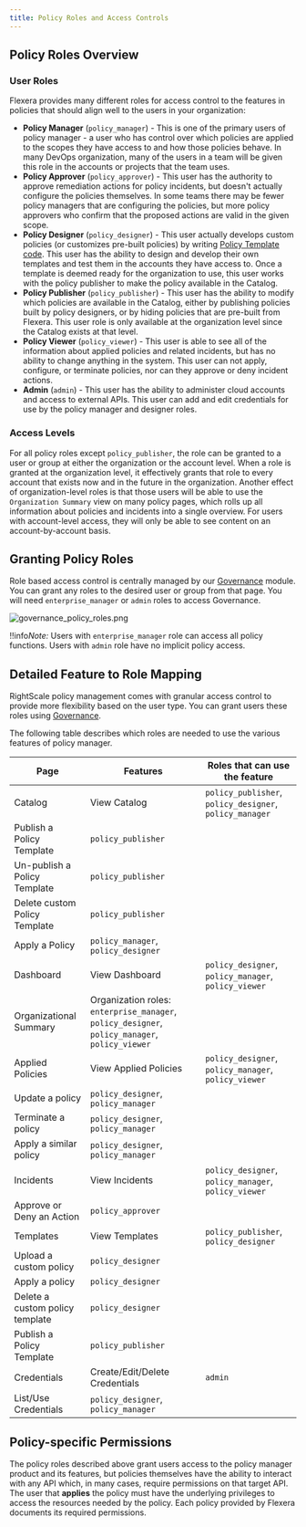 ```yaml
---
title: Policy Roles and Access Controls
---
```


## Policy Roles Overview

### User Roles

Flexera provides many different roles for access control to the features in policies that should align well to the users in your organization:
* **Policy Manager** (`policy_manager`) - This is one of the primary users of policy manager - a user who has control over which policies are applied to the scopes they have access to and how those policies behave. In many DevOps organization, many of the users in a team will be given this role in the accounts or projects that the team uses.
* **Policy Approver** (`policy_approver`) - This user has the authority to approve remediation actions for policy incidents, but doesn't actually configure the policies themselves. In some teams there may be fewer policy managers that are configuring the policies, but more policy approvers who confirm that the proposed actions are valid in the given scope.
* **Policy Designer** (`policy_designer`) - This user actually develops custom policies (or customizes pre-built policies) by writing [Policy Template code](/policies/developers). This user has the ability to design and develop their own templates and test them in the accounts they have access to. Once a template is deemed ready for the organization to use, this user works with the policy publisher to make the policy available in the Catalog.
* **Policy Publisher** (`policy_publisher`) - This user has the ability to modify which policies are available in the Catalog, either by publishing policies built by policy designers, or by hiding policies that are pre-built from Flexera. This user role is only available at the organization level since the Catalog exists at that level.
* **Policy Viewer** (`policy_viewer`) - This user is able to see all of the information about applied policies and related incidents, but has no ability to change anything in the system. This user can not apply, configure, or terminate policies, nor can they approve or deny incident actions.
* **Admin** (`admin`) - This user has the ability to administer cloud accounts and access to external APIs. This user can add and edit credentials for use by the policy manager and designer roles.

### Access Levels

For all policy roles except `policy_publisher`, the role can be granted to a user or group at either the organization or the account level. When a role is granted at the organization level, it effectively grants that role to every account that exists now and in the future in the organization. Another effect of organization-level roles is that those users will be able to use the `Organization Summary` view on many policy pages, which rolls up all information about policies and incidents into a single overview. For users with account-level access, they will only be able to see content on an account-by-account basis.

## Granting Policy Roles

Role based access control is centrally managed by our [Governance](https://governance.rightscale.com) module. You can grant any roles to the desired user or group from that page. You will need `enterprise_manager` or `admin` roles to access Governance.

![governance_policy_roles.png](/img/governance-policy-roles.png)

!!info*Note:* Users with `enterprise_manager` role can access all policy functions. Users with `admin` role have no implicit policy access.

## Detailed Feature to Role Mapping

RightScale policy management comes with granular access control to provide more flexibility based on the user type. You can grant users these roles using [Governance](https://governance.rightscale.com).

The following table describes which roles are needed to use the various features of policy manager.

Page | Features | Roles that can use the feature
-------- | -------- | -----------
Catalog | View Catalog | `policy_publisher`, `policy_designer`, `policy_manager`
 | Publish a Policy Template | `policy_publisher`
 | Un-publish a Policy Template | `policy_publisher`
 | Delete custom Policy Template | `policy_publisher`
 | Apply a Policy | `policy_manager`, `policy_designer`
Dashboard | View Dashboard | `policy_designer`, `policy_manager`, `policy_viewer`
 | Organizational Summary | Organization roles: `enterprise_manager`, `policy_designer`, `policy_manager`, `policy_viewer`
Applied Policies | View Applied Policies | `policy_designer`, `policy_manager`, `policy_viewer`
 | Update a policy | `policy_designer`, `policy_manager`
 | Terminate a policy | `policy_designer`, `policy_manager`
 | Apply a similar policy | `policy_designer`, `policy_manager`
Incidents | View Incidents | `policy_designer`, `policy_manager`, `policy_viewer`
 | Approve or Deny an Action | `policy_approver`
Templates | View Templates | `policy_publisher`, `policy_designer`
 | Upload a custom policy | `policy_designer`
 | Apply a policy | `policy_designer`
 | Delete a custom policy template | `policy_designer`
 | Publish a Policy Template | `policy_publisher`
Credentials | Create/Edit/Delete Credentials | `admin`
 | List/Use Credentials | `policy_designer`, `policy_manager`

## Policy-specific Permissions

The policy roles described above grant users access to the policy manager product and its features, but policies themselves have the ability to interact with any API which, in many cases, require permissions on that target API. The user that **applies** the policy must have the underlying privileges to access the resources needed by the policy. Each policy provided by Flexera documents its required permissions.
